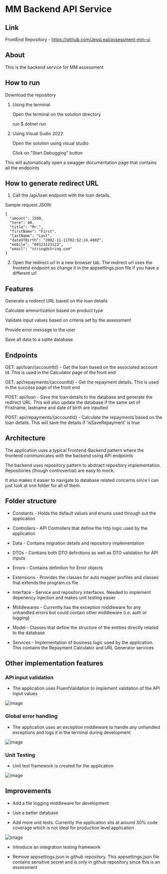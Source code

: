 # MM Backend API Service

## Link

FrontEnd Repository - https://github.com/JessLeal/assessment-mm-ui


## About

This is the backend service for MM assessment


## How to run

Download the repository

1. Using the terminal
  
    Open the terminal on the solution directory
  
    run $ dotnet run

2. Using Visual Sudio 2022
  
    Open the solution using visual studio
  
    Click on "Start Debugging" button
  
This will automatically open a swagger documentation page that contains all the endpoints
  
  
## How to generate redirect URL
1. Call the /api/loan endpoint with the loan details. 
 
  Sample request JSON:
 
    {
      "amount": 1500,
      "term": 40,
      "title": "Mr.",
      "firstName": "First",
      "lastName": "Last",
      "dateOfBirth": "2002-11-11T02:52:24.480Z",
      "mobile": "09123123123",
      "email": "string@string.com"
    }

2. Open the redirect url in a new browser tab. The redirect url uses the frontend endpoint so change it in the appsettings.json file if you have a different url

## Features
Generate a redirect URL based on the loan details

Calculate ammortization based on product type

Validate input values based on criteria set by the assessment

Provide error message to the user

Save all data to a sqlite database


## Endpoints

GET: api/loan/{accountId} - Get the loan based on the associated account id. This is used in the Calculator page of the front end

GET: api/repayments/{accountId} - Get the repayment details. This is used in the success page of the front end

POST: api/loan - Save the loan details to the database and generate the redirect URL. 
      This will also update the database if the same set of Fristname, lastname and date of birth are inputted

POST: api/repayments/{accountId} - Calculate the repayments based on the loan details. This wiil save the details if 'isSaveRepayment' is true


## Architecture

The application uses a typical Frontend-Backend pattern where the frontend communicates with the backend using API endpoints

The backend uses repository pattern to abstract repository implementation. Repositories (though controvertial) are easy to mock.

It also makes it easier to navigate to database related concerns since I can just look at one folder for all of them.


## Folder structure

- Constants - Holds the default values and enums used through out the application

- Controllers - API Controllers that define the http logic used by the application

- Data - Contains migration details and repository implementation

- DTOs - Contians both DTO definitions as well as DTO validation for API inputs

- Errors - Contains definition for Error objects

- Extensions - Provides the classes for auto mapper profiles and classes that extends the program.cs file

- Interface - Service and repository interfaces. Needed to implement depenency injection and makes unit testing easier

- Middlewares - Currently has the exception middleware for any unhandled errors but could contain other middleware (i.e. auth or logging)

- Model - Classes that define the structure of the entities directly related to the database

- Services - Implementation of business logic used by the application. This contains the Repayment Calculator and URL Generator services


## Other implementation features

### API input validation
  - The application uses FluentValidation to implement validation of the API input values

![image](https://user-images.githubusercontent.com/77286387/201254988-cb160c8e-d994-4cb0-bbe5-a7f9edc71897.png)

### Global error handling
  - The application uses an exception middleware to handle any unhandled exceptions and logs it in the terminal during development
  
 ![image](https://user-images.githubusercontent.com/77286387/201255576-8d9dcd2a-aa0b-4278-8654-926bcbcc5cf3.png)

### Unit Testing
  - Unit test framework is created for the application
  
 ![image](https://user-images.githubusercontent.com/77286387/201256114-3c3e6d8f-1dcb-4260-987e-c29ffe613f9d.png)


## Improvements
- Add a file logging middleware for development

- Use a better database

- Add more unit tests. Currently the application sits at around 30% code coverage which is not ideal for production level application

![image](https://user-images.githubusercontent.com/77286387/201256296-baca781e-6266-4d9a-82d5-a020fd4ed7a1.png)

- Introduce an integration testing framework

- Remove appsettings.json in github repository. This appsettings.json file contains sensitive secret and is only in github repository since this is an assessment
